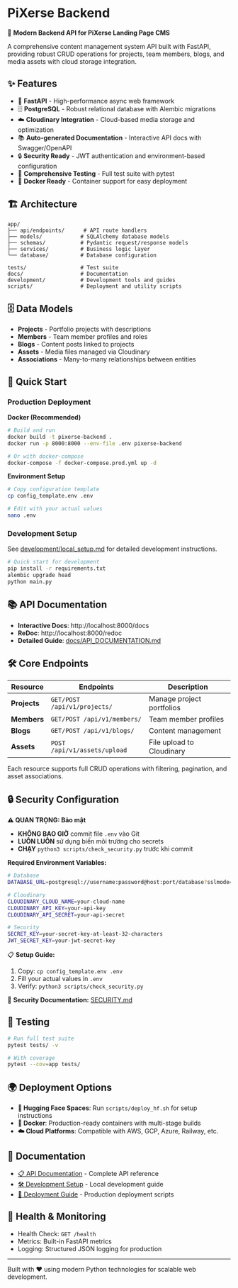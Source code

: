 # PiXerse Backend

🎨 **Modern Backend API for PiXerse Landing Page CMS**

A comprehensive content management system API built with FastAPI, providing robust CRUD operations for projects, team members, blogs, and media assets with cloud storage integration.

## ✨ Features

- 🚀 **FastAPI** - High-performance async web framework
- 🗄️ **PostgreSQL** - Robust relational database with Alembic migrations
- ☁️ **Cloudinary Integration** - Cloud-based media storage and optimization
- 📚 **Auto-generated Documentation** - Interactive API docs with Swagger/OpenAPI
- 🔒 **Security Ready** - JWT authentication and environment-based configuration
- 🧪 **Comprehensive Testing** - Full test suite with pytest
- 🐳 **Docker Ready** - Container support for easy deployment

## 🏗️ Architecture

```
app/
├── api/endpoints/      # API route handlers
├── models/            # SQLAlchemy database models  
├── schemas/           # Pydantic request/response models
├── services/          # Business logic layer
└── database/          # Database configuration

tests/                 # Test suite
docs/                  # Documentation
development/           # Development tools and guides
scripts/               # Deployment and utility scripts
```

## 🗄️ Data Models

- **Projects** - Portfolio projects with descriptions
- **Members** - Team member profiles and roles
- **Blogs** - Content posts linked to projects
- **Assets** - Media files managed via Cloudinary
- **Associations** - Many-to-many relationships between entities

## 🚀 Quick Start

### Production Deployment

**Docker (Recommended)**
```bash
# Build and run
docker build -t pixerse-backend .
docker run -p 8000:8000 --env-file .env pixerse-backend

# Or with docker-compose
docker-compose -f docker-compose.prod.yml up -d
```

**Environment Setup**
```bash
# Copy configuration template
cp config_template.env .env

# Edit with your actual values
nano .env
```

### Development Setup

See [development/local_setup.md](development/local_setup.md) for detailed development instructions.

```bash
# Quick start for development
pip install -r requirements.txt
alembic upgrade head
python main.py
```

## 📚 API Documentation

- **Interactive Docs**: http://localhost:8000/docs
- **ReDoc**: http://localhost:8000/redoc  
- **Detailed Guide**: [docs/API_DOCUMENTATION.md](docs/API_DOCUMENTATION.md)

## 🛠️ Core Endpoints

| Resource | Endpoints | Description |
|----------|-----------|-------------|
| **Projects** | `GET/POST /api/v1/projects/` | Manage project portfolios |
| **Members** | `GET/POST /api/v1/members/` | Team member profiles |
| **Blogs** | `GET/POST /api/v1/blogs/` | Content management |
| **Assets** | `POST /api/v1/assets/upload` | File upload to Cloudinary |

Each resource supports full CRUD operations with filtering, pagination, and asset associations.

## 🔒 Security Configuration

**⚠️ QUAN TRỌNG: Bảo mật**
- **KHÔNG BAO GIỜ** commit file `.env` vào Git
- **LUÔN LUÔN** sử dụng biến môi trường cho secrets
- **CHẠY** `python3 scripts/check_security.py` trước khi commit

**Required Environment Variables:**
```bash
# Database
DATABASE_URL=postgresql://username:password@host:port/database?sslmode=require

# Cloudinary
CLOUDINARY_CLOUD_NAME=your-cloud-name
CLOUDINARY_API_KEY=your-api-key  
CLOUDINARY_API_SECRET=your-api-secret

# Security
SECRET_KEY=your-secret-key-at-least-32-characters
JWT_SECRET_KEY=your-jwt-secret-key
```

📋 **Setup Guide:**
1. Copy: `cp config_template.env .env`
2. Fill your actual values in `.env`
3. Verify: `python3 scripts/check_security.py`

📖 **Security Documentation:** [SECURITY.md](SECURITY.md)

## 🧪 Testing

```bash
# Run full test suite
pytest tests/ -v

# With coverage
pytest --cov=app tests/
```

## 🌍 Deployment Options

- **🤗 Hugging Face Spaces**: Run `scripts/deploy_hf.sh` for setup instructions
- **🐳 Docker**: Production-ready containers with multi-stage builds
- **☁️ Cloud Platforms**: Compatible with AWS, GCP, Azure, Railway, etc.

## 📖 Documentation

- [📋 API Documentation](docs/API_DOCUMENTATION.md) - Complete API reference
- [🛠️ Development Setup](development/local_setup.md) - Local development guide
- [🚀 Deployment Guide](scripts/) - Production deployment scripts

## 🏥 Health & Monitoring

- Health Check: `GET /health`
- Metrics: Built-in FastAPI metrics
- Logging: Structured JSON logging for production

---

Built with ❤️ using modern Python technologies for scalable web development.
